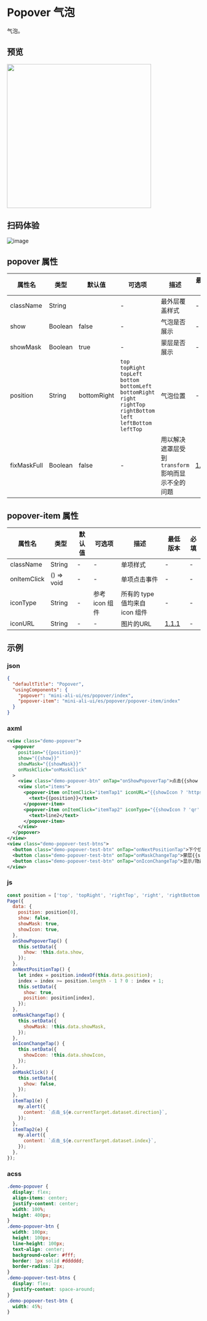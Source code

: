 # Popover 气泡

气泡。

## 预览
<img src="https://gw.alipayobjects.com/mdn/rms_ce4c6f/afts/img/A*vTy0QqLynmQAAAAAAAAAAABkARQnAQ" width="375" />

## 扫码体验

![image](http://mdn.alipayobjects.com/afts/img/A*KRs3QZ_zR8AAAAAAAAAAAABkAa8wAA/original?bz=openpt_doc&t=HwC0KCFWIPKOGVKzvlzw9gAAAABkMK8AAAAA)




## popover 属性

| 属性名    | 类型    | 默认值      | 可选项                                                       | 描述           | 最低版本 | 必填 |
| --------- | ------- | ----------- | ------------------------------------------------------------ | -------------- | -------- | ---- |
| className | String  |             | -                                                            | 最外层覆盖样式 | -        | -    |
| show      | Boolean | false       | -                                                            | 气泡是否展示   | -        | true |
| showMask  | Boolean | true        | -                                                            | 蒙层是否展示   | -        | -    |
| position  | String  | bottomRight | `top`<br/>`topRight`<br/>`topLeft`<br/> `bottom`<br/>`bottomLeft`<br/>`bottomRight`<br/>`right`<br/>`rightTop`<br/>`rightBottom`<br/>`left`<br/>`leftBottom`<br/> `leftTop` | 气泡位置       | -        | -    |
| fixMaskFull | Boolean | false | - | 用以解决遮罩层受到 `transform` 影响而显示不全的问题 | [1.0.11](https://www.npmjs.com/package/mini-ali-ui?activeTab=versions) | - |

## popover-item 属性

| 属性名      | 类型       | 默认值 | 可选项 | 描述         | 最低版本 | 必填 |
| ----------- | ---------- | ------ | ------ | ------------ | -------- | ---- |
| className   | String     | -      | -      | 单项样式     | -        | -    |
| onItemClick | () => void | -      | -      | 单项点击事件 | -        | -    |
| iconType | String | - | 参考 icon 组件 | 所有的 type 值均来自 icon 组件 | - | - |
| iconURL | String | - | - | 图片的URL | [1.1.1](https://www.npmjs.com/package/mini-ali-ui?activeTab=versions) | - |


## 示例

### json
```json
{
  "defaultTitle": "Popover",
  "usingComponents": {
    "popover": "mini-ali-ui/es/popover/index",
    "popover-item": "mini-ali-ui/es/popover/popover-item/index"
  }
}
```

### axml
```xml
<view class="demo-popover">
  <popover
    position="{{position}}"
    show="{{show}}"
    showMask="{{showMask}}"
    onMaskClick="onMaskClick"
  >
    <view class="demo-popover-btn" onTap="onShowPopoverTap">点击{{show ? '隐藏' : '显示'}}</view>
    <view slot="items">
      <popover-item onItemClick="itemTap1" iconURL="{{showIcon ? 'https://gw.alipayobjects.com/mdn/rms_ce4c6f/afts/img/A*XMCgSYx3f50AAAAAAAAAAABkARQnAQ' : ''}}" data-direction="{{position}}">
        <text>{{position}}</text>
      </popover-item>
      <popover-item onItemClick="itemTap2" iconType="{{showIcon ? 'qr' : ''}}" data-index="{{2}}">
        <text>line2</text>
      </popover-item>
    </view>
  </popover>
</view>
<view class="demo-popover-test-btns">
  <button class="demo-popover-test-btn" onTap="onNextPositionTap">下个位置</button>
  <button class="demo-popover-test-btn" onTap="onMaskChangeTap">蒙层{{showMask ? '隐藏' : '显示'}}</button>
  <button class="demo-popover-test-btn" onTap="onIconChangeTap">显示/隐藏图标</button>
</view>
```

### js
```javascript
const position = ['top', 'topRight', 'rightTop', 'right', 'rightBottom', 'bottomRight', 'bottom', 'bottomLeft', 'leftBottom', 'left', 'leftTop', 'topLeft'];
Page({
  data: {
    position: position[0],
    show: false,
    showMask: true,
    showIcon: true,
  },
  onShowPopoverTap() {
    this.setData({
      show: !this.data.show,
    });
  },
  onNextPositionTap() {
    let index = position.indexOf(this.data.position);
    index = index >= position.length - 1 ? 0 : index + 1;
    this.setData({
      show: true,
      position: position[index],
    });
  },
  onMaskChangeTap() {
    this.setData({
      showMask: !this.data.showMask,
    });
  },
  onIconChangeTap() {
    this.setData({
      showIcon: !this.data.showIcon,
    });
  },
  onMaskClick() {
    this.setData({
      show: false,
    });
  },
  itemTap1(e) {
    my.alert({
      content: `点击_${e.currentTarget.dataset.direction}`,
    });
  },
  itemTap2(e) {
    my.alert({
      content: `点击_${e.currentTarget.dataset.index}`,
    });
  },
});
```

### acss
```css
.demo-popover {
  display: flex;
  align-items: center;
  justify-content: center;
  width: 100%;
  height: 400px;
}
.demo-popover-btn {
  width: 100px;
  height: 100px;
  line-height: 100px;
  text-align: center;
  background-color: #fff;
  border: 1px solid #dddddd;
  border-radius: 2px;
}
.demo-popover-test-btns {
  display: flex;
  justify-content: space-around;
}
.demo-popover-test-btn {
  width: 45%;
}
```